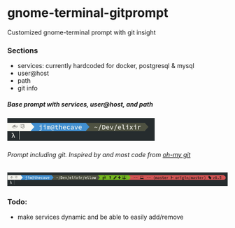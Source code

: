 # gnome-terminal-gitprompt
Customized gnome-terminal prompt with git insight

### Sections
- services: currently hardcoded for docker, postgresql & mysql
- user@host
- path
- git info

##### Base prompt with services, user@host, and path
![alt text](images/base.png "Base prompt")

###### Prompt including git. Inspired by and most code from [oh-my git](https://github.com/arialdomartini/oh-my-git/blob/master/README.md)
![alt text](images/with_git.png "Base prompt")

### Todo:
- make services dynamic and be able to easily add/remove